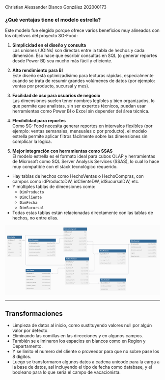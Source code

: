 Christian Alessander Blanco González
202000173


### ¿Qué ventajas tiene el modelo estrella?

Este modelo fue elegido porque ofrece varios beneficios muy alineados con los objetivos del proyecto SG-Food:

1. **Simplicidad en el diseño y consulta**  
   Las uniones (JOINs) son directas entre la tabla de hechos y cada dimensión. Eso hace que escribir consultas en SQL (o generar reportes desde Power BI) sea mucho más fácil y eficiente.

2. **Alto rendimiento para BI**  
   Este diseño está optimizadísimo para lecturas rápidas, especialmente cuando se trata de resumir grandes volúmenes de datos (por ejemplo: ventas por producto, sucursal y mes).

3. **Facilidad de uso para usuarios de negocio**  
   Las dimensiones suelen tener nombres legibles y bien organizados, lo que permite que analistas, sin ser expertos técnicos, puedan usar herramientas como Power BI o Excel sin depender del área técnica.

4. **Flexibilidad para reportes**  
   Como SG-Food necesita generar reportes en intervalos flexibles (por ejemplo: ventas semanales, mensuales o por producto), el modelo estrella permite aplicar filtros fácilmente sobre las dimensiones sin complicar la lógica.

5. **Mejor integración con herramientas como SSAS**  
   El modelo estrella es el formato ideal para cubos OLAP y herramientas de Microsoft como SQL Server Analysis Services (SSAS), lo cual lo hace muy compatible con el stack tecnológico requerido.


- Hay tablas de hechos como HechoVentas o HechoCompras, con campos como idProductoDW, idClienteDW, idSucursalDW, etc.
- Y múltiples tablas de dimensiones como:
  - `DimProducto`
  - `DimCliente`
  - `DimFecha`
  - `DimSucursal`
- Todas estas tablas están relacionadas directamente con las tablas de hechos, no entre ellas. 

![ER Diagram](../database/ER_Diagram.png)

---

## Transformaciones

- Limpieza de datos al inicio, como sustituyendo valores null por algún valor por defecto.
- Eliminando las comillas en las direcciones y en algunos campos.
- También se eliminaron los espacios en blancos como en Region y Departamento.
- Y se limito el numero del cliente o proveedor para que no sobre pase los 8 digitos.
- Luego se transformaron algunos datos a cadena unicode para la carga a la base de datos, así incluyendo el tipo de fecha como database, y el booleano para lo que sería el campo de vacacionista.
